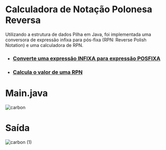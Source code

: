 # Calculadora de Notação Polonesa Reversa
Utilizando a estrutura de dados Pilha em Java, foi implementada uma conversora de expressão infixa para pós-fixa (RPN: Reverse Polish Notation) e uma calculadora de RPN.

* ### [Converte uma expressão INFIXA para expressão POSFIXA](https://github.com/AlexFlorenco/estruturaDeDados/tree/master/converterInfixa/src/converterInfixa)
* ### [Calcula o valor de uma RPN](https://github.com/AlexFlorenco/estruturaDeDados/tree/master/calcularRPN/src/calcularPosfixa) 

# Main.java
![carbon](https://user-images.githubusercontent.com/92060682/210910379-d3fb00fc-8f5f-4c06-9670-e8b727172d32.png)
# Saída
![carbon (1)](https://user-images.githubusercontent.com/92060682/210910699-46e1b63f-084f-4e09-8de9-1f4ab08c2350.png)
